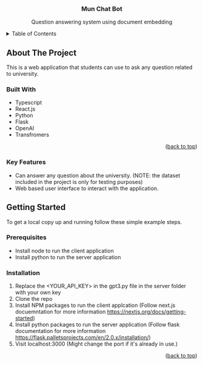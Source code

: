 <div id="#top"></div>
<!-- PROJECT LOGO -->
<br />
<div align="center">

  <h3 align="center">Mun Chat Bot</h3>

  <p align="center">
    Question answering system using document embedding
  </p>
</div>



<!-- TABLE OF CONTENTS -->
<details>
  <summary>Table of Contents</summary>
  <ol>
    <li>
      <a href="#about-the-project">About The Project</a>
      <ul>
        <li><a href="#built-with">Built With</a></li>
        <li><a href="#key-features">Key Features</a></li>
      </ul>
    </li>
    <li>
      <a href="#getting-started">Getting Started</a>
      <ul>
        <li><a href="#prerequisites">Prerequisites</a></li>
        <li><a href="#installation">Installation</a></li>
      </ul>
    </li>
  </ol>
</details>






<!-- ABOUT THE PROJECT -->
## About The Project
This is a web application that students can use to ask any question related to university. 

### Built With


* Typescript 
* React.js
* Python
* Flask
* OpenAI 
* Transfromers

<p align="right">(<a href="#top">back to top</a>)</p>


### Key Features

* Can answer any question about the university. (NOTE: the dataset included in the project is only for testing purposes)
* Web based user interface to interact with the application.

<!-- GETTING STARTED -->
## Getting Started

To get a local copy up and running follow these simple example steps.

### Prerequisites

* Install node to run the client application
* Install python to run the server application

### Installation


1. Replace the <YOUR_API_KEY> in the gpt3.py file in the server folder with your own key 
2. Clone the repo
3. Install NPM packages to run the client applcation (Follow next.js docuemntation for more information  https://nextjs.org/docs/getting-started)
4. Install python packages to run the server application (Follow flask documentation for more information https://flask.palletsprojects.com/en/2.0.x/installation/)
6. Visit localhost:3000 (Might change the port if it's already in use.)

<p align="right">(<a href="#top">back to top</a>)</p>

